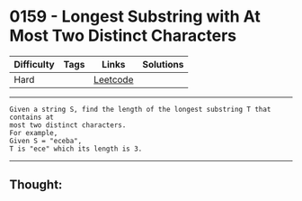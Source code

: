 # 0159 - Longest Substring with At Most Two Distinct Characters

Difficulty  | Tags | Links | Solutions
----------- | ---- | ----- | -----
Hard |  | [Leetcode](https://leetcode.com/problems/longest-substring-with-at-most-two-distinct-characters/description/) |


-----------

```
Given a string S, find the length of the longest substring T that contains at
most two distinct characters.
For example,
Given S = "eceba",
T is "ece" which its length is 3.
```

-----------

## Thought:

